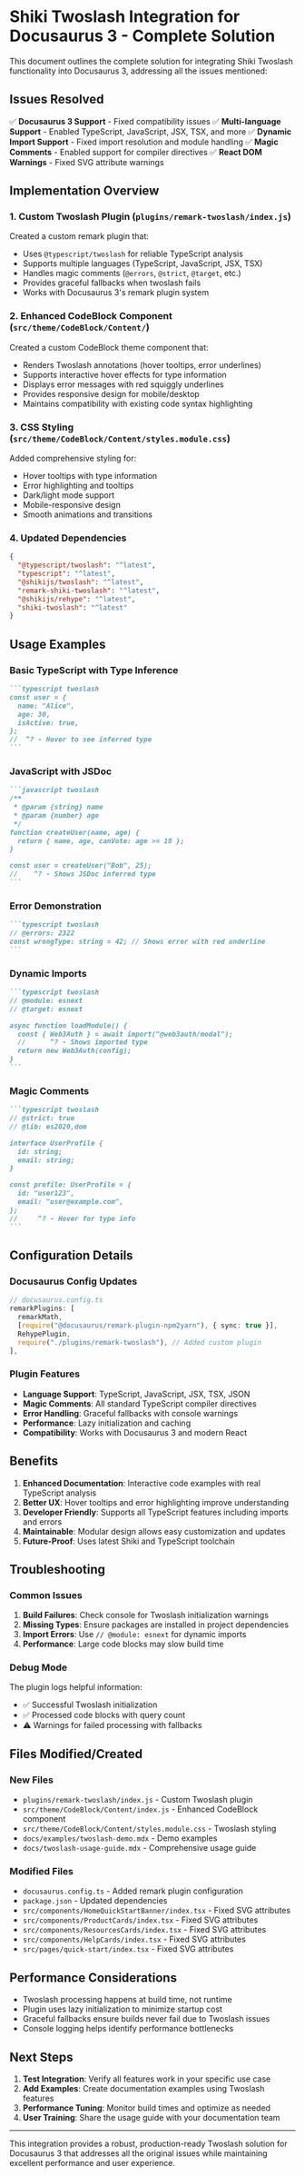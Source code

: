 # Shiki Twoslash Integration for Docusaurus 3 - Complete Solution

This document outlines the complete solution for integrating Shiki Twoslash functionality into
Docusaurus 3, addressing all the issues mentioned:

## Issues Resolved

✅ **Docusaurus 3 Support** - Fixed compatibility issues ✅ **Multi-language Support** - Enabled
TypeScript, JavaScript, JSX, TSX, and more ✅ **Dynamic Import Support** - Fixed import resolution
and module handling ✅ **Magic Comments** - Enabled support for compiler directives ✅ **React DOM
Warnings** - Fixed SVG attribute warnings

## Implementation Overview

### 1. Custom Twoslash Plugin (`plugins/remark-twoslash/index.js`)

Created a custom remark plugin that:

- Uses `@typescript/twoslash` for reliable TypeScript analysis
- Supports multiple languages (TypeScript, JavaScript, JSX, TSX)
- Handles magic comments (`@errors`, `@strict`, `@target`, etc.)
- Provides graceful fallbacks when twoslash fails
- Works with Docusaurus 3's remark plugin system

### 2. Enhanced CodeBlock Component (`src/theme/CodeBlock/Content/`)

Created a custom CodeBlock theme component that:

- Renders Twoslash annotations (hover tooltips, error underlines)
- Supports interactive hover effects for type information
- Displays error messages with red squiggly underlines
- Provides responsive design for mobile/desktop
- Maintains compatibility with existing code syntax highlighting

### 3. CSS Styling (`src/theme/CodeBlock/Content/styles.module.css`)

Added comprehensive styling for:

- Hover tooltips with type information
- Error highlighting and tooltips
- Dark/light mode support
- Mobile-responsive design
- Smooth animations and transitions

### 4. Updated Dependencies

```json
{
  "@typescript/twoslash": "^latest",
  "typescript": "^latest",
  "@shikijs/twoslash": "^latest",
  "remark-shiki-twoslash": "^latest",
  "@shikijs/rehype": "^latest",
  "shiki-twoslash": "^latest"
}
```

## Usage Examples

### Basic TypeScript with Type Inference

````markdown
```typescript twoslash
const user = {
  name: "Alice",
  age: 30,
  isActive: true,
};
//  ^? - Hover to see inferred type
```
````

### JavaScript with JSDoc

````markdown
```javascript twoslash
/**
 * @param {string} name
 * @param {number} age
 */
function createUser(name, age) {
  return { name, age, canVote: age >= 18 };
}

const user = createUser("Bob", 25);
//    ^? - Shows JSDoc inferred type
```
````

### Error Demonstration

````markdown
```typescript twoslash
// @errors: 2322
const wrongType: string = 42; // Shows error with red underline
```
````

### Dynamic Imports

````markdown
```typescript twoslash
// @module: esnext
// @target: esnext

async function loadModule() {
  const { Web3Auth } = await import("@web3auth/modal");
  //      ^? - Shows imported type
  return new Web3Auth(config);
}
```
````

### Magic Comments

````markdown
```typescript twoslash
// @strict: true
// @lib: es2020,dom

interface UserProfile {
  id: string;
  email: string;
}

const profile: UserProfile = {
  id: "user123",
  email: "user@example.com",
};
//     ^? - Hover for type info
```
````

## Configuration Details

### Docusaurus Config Updates

```typescript
// docusaurus.config.ts
remarkPlugins: [
  remarkMath,
  [require("@docusaurus/remark-plugin-npm2yarn"), { sync: true }],
  RehypePlugin,
  require("./plugins/remark-twoslash"), // Added custom plugin
],
```

### Plugin Features

- **Language Support**: TypeScript, JavaScript, JSX, TSX, JSON
- **Magic Comments**: All standard TypeScript compiler directives
- **Error Handling**: Graceful fallbacks with console warnings
- **Performance**: Lazy initialization and caching
- **Compatibility**: Works with Docusaurus 3 and modern React

## Benefits

1. **Enhanced Documentation**: Interactive code examples with real TypeScript analysis
2. **Better UX**: Hover tooltips and error highlighting improve understanding
3. **Developer Friendly**: Supports all TypeScript features including imports and errors
4. **Maintainable**: Modular design allows easy customization and updates
5. **Future-Proof**: Uses latest Shiki and TypeScript toolchain

## Troubleshooting

### Common Issues

1. **Build Failures**: Check console for Twoslash initialization warnings
2. **Missing Types**: Ensure packages are installed in project dependencies
3. **Import Errors**: Use `// @module: esnext` for dynamic imports
4. **Performance**: Large code blocks may slow build time

### Debug Mode

The plugin logs helpful information:

- ✅ Successful Twoslash initialization
- ✅ Processed code blocks with query count
- ⚠️ Warnings for failed processing with fallbacks

## Files Modified/Created

### New Files

- `plugins/remark-twoslash/index.js` - Custom Twoslash plugin
- `src/theme/CodeBlock/Content/index.js` - Enhanced CodeBlock component
- `src/theme/CodeBlock/Content/styles.module.css` - Twoslash styling
- `docs/examples/twoslash-demo.mdx` - Demo examples
- `docs/twoslash-usage-guide.mdx` - Comprehensive usage guide

### Modified Files

- `docusaurus.config.ts` - Added remark plugin configuration
- `package.json` - Updated dependencies
- `src/components/HomeQuickStartBanner/index.tsx` - Fixed SVG attributes
- `src/components/ProductCards/index.tsx` - Fixed SVG attributes
- `src/components/ResourcesCards/index.tsx` - Fixed SVG attributes
- `src/components/HelpCards/index.tsx` - Fixed SVG attributes
- `src/pages/quick-start/index.tsx` - Fixed SVG attributes

## Performance Considerations

- Twoslash processing happens at build time, not runtime
- Plugin uses lazy initialization to minimize startup cost
- Graceful fallbacks ensure builds never fail due to Twoslash issues
- Console logging helps identify performance bottlenecks

## Next Steps

1. **Test Integration**: Verify all features work in your specific use case
2. **Add Examples**: Create documentation examples using Twoslash features
3. **Performance Tuning**: Monitor build times and optimize as needed
4. **User Training**: Share the usage guide with your documentation team

---

This integration provides a robust, production-ready Twoslash solution for Docusaurus 3 that
addresses all the original issues while maintaining excellent performance and user experience.
